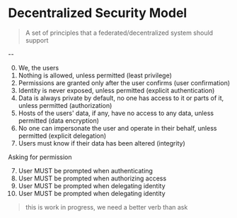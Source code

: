 # Decentralized Security Model

> A set of principles that a federated/decentralized system should support

--

0. We, the users
1. Nothing is allowed, unless permitted (least privilege)
2. Permissions are granted only after the user confirms (user confirmation)
3. Identity is never exposed, unless permitted (explicit authentication)
3. Data is always private by default, no one has access to it or parts of it, unless permitted (authorization)
4. Hosts of the users' data, if any, have no access to any data, unless permitted (data encryption)
5. No one can impersonate the user and operate in their behalf, unless permitted (explicit delegation)
6. Users must know if their data has been altered (integrity)

Asking for permission

7. User MUST be prompted when authenticating
8. User MUST be prompted when authorizing access
9. User MUST be prompted when delegating identity
10. User MUST be prompted when delegating identity


> this is work in progress, we need a better verb than ask
